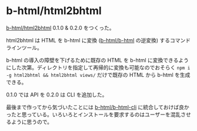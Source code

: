 # b-html/html2bhtml

[b-html/html2bhtml][] 0.1.0 & 0.2.0 をつくった。

html2bhtml は HTML を b-html に変換 ([b-html/b-html][] の逆変換) するコマンドラインツール。

b-html の導入の障壁を下げるために既存の HTML を b-html に変換できるようにした次第。ディレクトリを指定して再帰的に変換も可能なのでおそらく `npm i -g html2bhtml && html2bhtml views/` だけで既存の HTML から b-html を生成できる。

0.1.0 では API を 0.2.0 は CLI を追加した。

最後まで作ってから気づいたことには [b-html/b-html-cli][] に統合しておけば良かったと思っている。いろいろとインストールを要求するのはユーザーを混乱させるように思うので。

[b-html/b-html-cli]: https://github.com/b-html/b-html-cli
[b-html/b-html]: https://github.com/b-html/b-html
[b-html/html2bhtml]: https://github.com/b-html/html2bhtml
